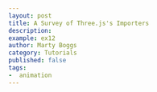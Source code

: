 ```yaml
---
layout: post
title: A Survey of Three.js's Importers
description:
example: ex12
author: Marty Boggs
category: Tutorials
published: false
tags:
-  animation
---
```

